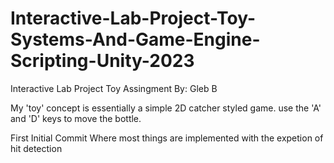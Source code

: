 # Interactive-Lab-Project-Toy-Systems-And-Game-Engine-Scripting-Unity-2023

Interactive Lab Project Toy Assingment
By: Gleb B 

My 'toy' concept is essentially a simple 2D catcher styled game.
use the 'A' and 'D' keys to move the bottle.

First Initial Commit Where most things are implemented with the expetion of hit detection
